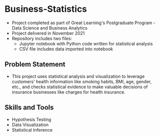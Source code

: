 # Business-Statistics
- Project completed as part of Great Learning's Postgraduate Program - Data Science and Business Analytics
- Project delivered in November 2021
- Repository includes two files:
  - Jupyter notebook with Python code written for statistical analysis
  - CSV file includes data imported into notebook
## Problem Statement
- This project uses statistical analysis and visualization to leverage customers' health information like smoking habits, BMI, age, gender, etc., and checks statistical evidence to make valuable decisions of insurance businesses like charges for health insurance.
## Skills and Tools
- Hypothesis Testing
- Data Visualization
- Statistical Inference
